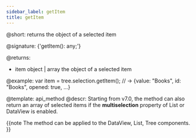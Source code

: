 ```yaml
---
sidebar_label: getItem
title: getItem
---          
```


@short: returns the object of a selected item

@signature: {'getItem(): any;'}

@returns:
- item		object | array		the object of a selected item

@example:
var item = tree.selection.getItem();
// -> {value: "Books", id: "Books", opened: true, …}

@template: api_method
@descr:
Starting from v7.0, the method can also return an array of selected items if the **multiselection** property of List or DataView is enabled.

{{note The method can be applied to the DataView, List, Tree components. }}
